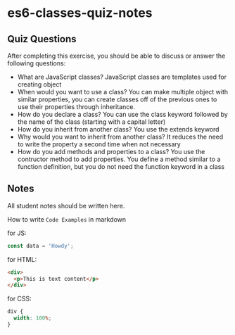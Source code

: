 # es6-classes-quiz-notes

## Quiz Questions

After completing this exercise, you should be able to discuss or answer the following questions:

- What are JavaScript classes?
  JavaScript classes are templates used for creating object
- When would you want to use a class?
  You can make multiple object with similar properties, you can create classes off of the previous ones to use their properties through inheritance.
- How do you declare a class?
  You can use the class keyword followed by the name of the class (starting with a capital letter)
- How do you inherit from another class?
  You use the extends keyword
- Why would you want to inherit from another class?
  It reduces the need to write the property a second time when not necessary
- How do you add methods and properties to a class?
  You use the contructor method to add properties. You define a method similar to a function definition, but you do not need the function keyword in a class

## Notes

All student notes should be written here.

How to write `Code Examples` in markdown

for JS:

```javascript
const data = 'Howdy';
```

for HTML:

```html
<div>
  <p>This is text content</p>
</div>
```

for CSS:

```css
div {
  width: 100%;
}
```
